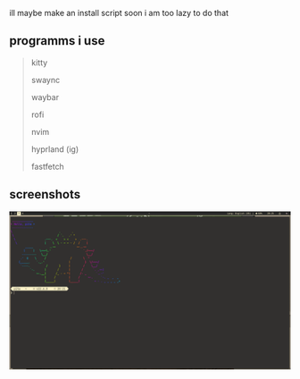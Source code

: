 ill maybe make an install script soon i am too lazy to do that

## programms i use
>kitty
>
>swaync
>
>waybar
>
>rofi
>
>nvim
>
>hyprland (ig)
>
>fastfetch


## screenshots
![img](https://github.com/pita092/images-for-repos/blob/main/2024-08-21-202517_hyprshot.png?raw=true)

